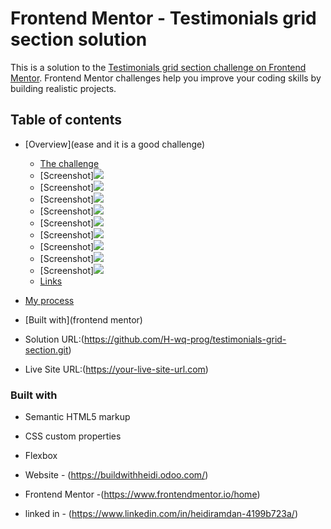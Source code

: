 # Frontend Mentor - Testimonials grid section solution

This is a solution to the [Testimonials grid section challenge on Frontend Mentor](https://www.frontendmentor.io/challenges/testimonials-grid-section-Nnw6J7Un7). Frontend Mentor challenges help you improve your coding skills by building realistic projects. 

## Table of contents

- [Overview](ease and it is a good challenge)
  - [The challenge](clipboard-landing-page-master)
  - [Screenshot]![](./Screenshot1.jpg)
  - [Screenshot]![](./Screenshot2.jpg)
  - [Screenshot]![](./Screenshot3.jpg)
  - [Screenshot]![](./Screenshot4.jpg)
  - [Screenshot]![](./Screenshot5.jpg)
  - [Screenshot]![](./Screenshot6.jpg)
  - [Screenshot]![](./Screenshot7.jpg)
  - [Screenshot]![](./Screenshot8.jpg)
  - [Screenshot]![](./Screenshot9.jpg)
  - [Links](https://github.com/H-wq-prog/testimonials-grid-section.git)
- [My process](#my-process)
- [Built with](frontend mentor)


- Solution URL:(https://github.com/H-wq-prog/testimonials-grid-section.git)
- Live Site URL:(https://your-live-site-url.com)


### Built with

- Semantic HTML5 markup
- CSS custom properties
- Flexbox







- Website - (https://buildwithheidi.odoo.com/)
- Frontend Mentor -(https://www.frontendmentor.io/home)
- linked in - (https://www.linkedin.com/in/heidiramdan-4199b723a/)

